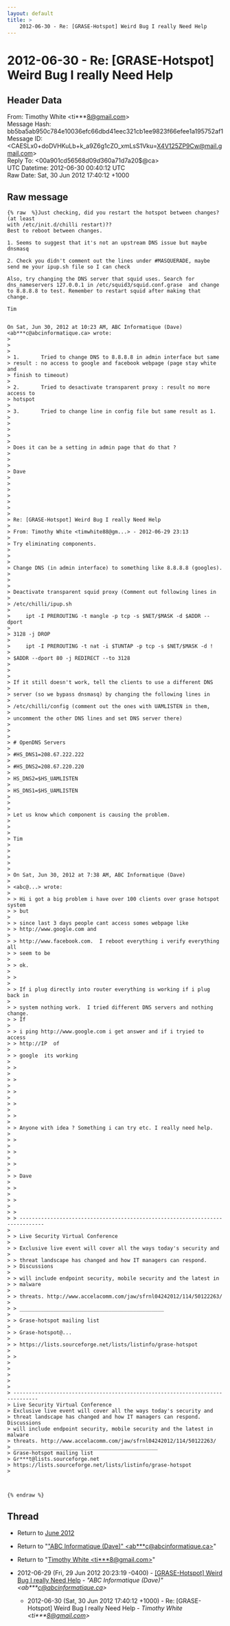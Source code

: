 ```yaml
---
layout: default
title: >
    2012-06-30 - Re: [GRASE-Hotspot] Weird Bug I really Need Help
---
```


# 2012-06-30 - Re: [GRASE-Hotspot] Weird Bug I really Need Help

## Header Data

From: Timothy White \<ti***8@gmail.com\><br>
Message Hash: bb5ba5ab950c784e10036efc66dbd41eec321cb1ee9823f66efee1a195752af1<br>
Message ID: \<CAESLx0+doDVHKuLb+k_a9Z6g1cZO_xmLsS1Vku=X4V125ZP9Cw@mail.gmail.com\><br>
Reply To: \<00a901cd5656$8d09d360$a71d7a20$@ca\><br>
UTC Datetime: 2012-06-30 00:40:12 UTC<br>
Raw Date: Sat, 30 Jun 2012 17:40:12 +1000<br>

## Raw message

```
{% raw  %}Just checking, did you restart the hotspot between changes? (at least
with /etc/init.d/chilli restart)??
Best to reboot between changes.

1. Seems to suggest that it's not an upstream DNS issue but maybe dnsmasq

2. Check you didn't comment out the lines under #MASQUERADE, maybe
send me your ipup.sh file so I can check

Also, try changing the DNS server that squid uses. Search for
dns_nameservers 127.0.0.1 in /etc/squid3/squid.conf.grase  and change
to 8.8.8.8 to test. Remember to restart squid after making that
change.

Tim


On Sat, Jun 30, 2012 at 10:23 AM, ABC Informatique (Dave)
<ab***c@abcinformatique.ca> wrote:
>
>
>
> 1.       Tried to change DNS to 8.8.8.8 in admin interface but same
> result : no access to google and facebook webpage (page stay white and
> finish to timeout)
>
> 2.       Tried to desactivate transparent proxy : result no more access to
> hotspot
>
> 3.       Tried to change line in config file but same result as 1.
>
>
>
>
>
> Does it can be a setting in admin page that do that ?
>
>
>
> Dave
>
>
>
>
>
>
>
> Re: [GRASE-Hotspot] Weird Bug I really Need Help
>
> From: Timothy White <timwhite88@gm...> - 2012-06-29 23:13
>
> Try eliminating components.
>
>
>
> Change DNS (in admin interface) to something like 8.8.8.8 (googles).
>
>
>
> Deactivate transparent squid proxy (Comment out following lines in
>
> /etc/chilli/ipup.sh
>
>     ipt -I PREROUTING -t mangle -p tcp -s $NET/$MASK -d $ADDR --dport
>
> 3128 -j DROP
>
>     ipt -I PREROUTING -t nat -i $TUNTAP -p tcp -s $NET/$MASK -d !
>
> $ADDR --dport 80 -j REDIRECT --to 3128
>
>
>
> If it still doesn't work, tell the clients to use a different DNS
>
> server (so we bypass dnsmasq) by changing the following lines in
>
> /etc/chilli/config (comment out the ones with UAMLISTEN in them,
>
> uncomment the other DNS lines and set DNS server there)
>
>
>
> # OpenDNS Servers
>
> #HS_DNS1=208.67.222.222
>
> #HS_DNS2=208.67.220.220
>
> HS_DNS2=$HS_UAMLISTEN
>
> HS_DNS1=$HS_UAMLISTEN
>
>
>
> Let us know which component is causing the problem.
>
>
>
> Tim
>
>
>
>
>
> On Sat, Jun 30, 2012 at 7:38 AM, ABC Informatique (Dave)
>
> <abc@...> wrote:
>
> > Hi i got a big problem i have over 100 clients over grase hotspot system
> > but
>
> > since last 3 days people cant access somes webpage like
> > http://www.google.com and
>
> > http://www.facebook.com.  I reboot everything i verify everything all
> > seem to be
>
> > ok.
>
> >
>
> > If i plug directly into router everything is working if i plug back in
>
> > system nothing work.  I tried different DNS servers and nothing change.
> > If
>
> > i ping http://www.google.com i get answer and if i tryied to access
> > http://IP  of
>
> > google  its working
>
> >
>
> >
>
> >
>
> >
>
> >
>
> > Anyone with idea ? Something i can try etc. I really need help.
>
> >
>
> >
>
> >
>
> > Dave
>
> >
>
> >
>
> >
> > ------------------------------------------------------------------------------
>
> > Live Security Virtual Conference
>
> > Exclusive live event will cover all the ways today's security and
>
> > threat landscape has changed and how IT managers can respond.
> > Discussions
>
> > will include endpoint security, mobile security and the latest in
> > malware
>
> > threats. http://www.accelacomm.com/jaw/sfrnl04242012/114/50122263/
>
> > _______________________________________________
>
> > Grase-hotspot mailing list
>
> > Grase-hotspot@...
>
> > https://lists.sourceforge.net/lists/listinfo/grase-hotspot
>
> >
>
>
>
>
>
> ------------------------------------------------------------------------------
> Live Security Virtual Conference
> Exclusive live event will cover all the ways today's security and
> threat landscape has changed and how IT managers can respond. Discussions
> will include endpoint security, mobile security and the latest in malware
> threats. http://www.accelacomm.com/jaw/sfrnl04242012/114/50122263/
> _______________________________________________
> Grase-hotspot mailing list
> Gr***t@lists.sourceforge.net
> https://lists.sourceforge.net/lists/listinfo/grase-hotspot
>



{% endraw %}
```

## Thread

+ Return to [June 2012](/archive/2012/06)

+ Return to "["ABC Informatique (Dave)" <ab***c<span>@</span>abcinformatique.ca>](/authors/ab___c_at_abcinformatique_ca)"
+ Return to "[Timothy White <ti***8<span>@</span>gmail.com>](/authors/ti___8_at_gmail_com)"

+ 2012-06-29 (Fri, 29 Jun 2012 20:23:19 -0400) - [[GRASE-Hotspot] Weird Bug I really Need Help](/archive/2012/06/f170022c432a045377ebd5eba95ab3cfa9bbe851f22c00f3bd608dc63eccb662) - _"ABC Informatique (Dave)" \<ab***c@abcinformatique.ca\>_
  + 2012-06-30 (Sat, 30 Jun 2012 17:40:12 +1000) - Re: [GRASE-Hotspot] Weird Bug I really Need Help - _Timothy White \<ti***8@gmail.com\>_

